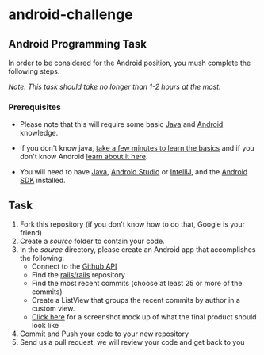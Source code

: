 android-challenge
=================

## Android Programming Task

In order to be considered for the Android position, you mush complete the following steps. 

*Note: This task should take no longer than 1-2 hours at the most.*



### Prerequisites

- Please note that this will require some basic [Java](http://heather.cs.ucdavis.edu/~matloff/Java/JavaIntro.html) and [Android](http://d.android.com) knowledge. 

- If you don't know java, [take a few minutes to learn the basics](http://mobile.tutsplus.com/series/learn-java-android-development/) and if you don't know Android [learn about it here](http://d.android.com/resources/index.html).  

- You will need to have [Java](http://www.java.com/en/download/), [Android Studio](http://developer.android.com/sdk/installing/studio.html) or [IntelliJ](http://www.jetbrains.com/idea/download/), and the [Android SDK](http://d.android.com/sdk/index.html) installed.

## Task

1. Fork this repository (if you don't know how to do that, Google is your friend)
2. Create a *source* folder to contain your code. 
3. In the *source* directory, please create an Android app that accomplishes the following:
	- Connect to the [Github API](http://developer.github.com/)
	- Find the [rails/rails](http://github.com/rails/rails) repository
	- Find the most recent commits (choose at least 25 or more of the commits)
	- Create a ListView that groups the recent commits by author in a custom view. 
	- [Click here](example.jpg) for a screenshot mock up of what the final product should look like
4. Commit and Push your code to your new repository
5. Send us a pull request, we will review your code and get back to you



